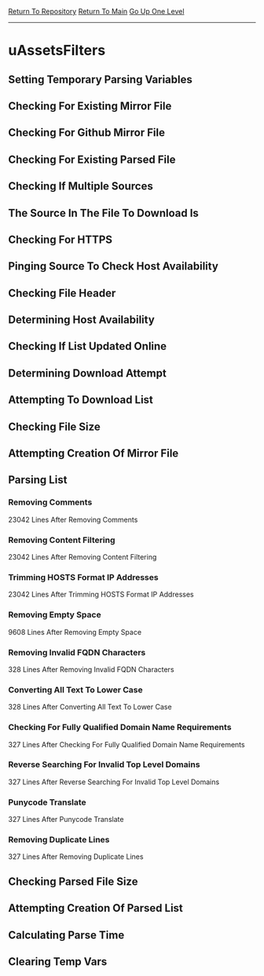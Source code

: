 [Return To Repository](https://github.com/bast69/piholeparser/)
[Return To Main](https://github.com/bast69/piholeparser/blob/master/RecentRunLogs/Mainlog.md)
[Go Up One Level](https://github.com/bast69/piholeparser/blob/master/RecentRunLogs/TopLevelScripts/30-Processing-External-Blacklists.md)
____________________________________
# uAssetsFilters
## Setting Temporary Parsing Variables
## Checking For Existing Mirror File
## Checking For Github Mirror File
## Checking For Existing Parsed File
## Checking If Multiple Sources
## The Source In The File To Download Is
## Checking For HTTPS
## Pinging Source To Check Host Availability
## Checking File Header
## Determining Host Availability
## Checking If List Updated Online
## Determining Download Attempt
## Attempting To Download List
## Checking File Size
## Attempting Creation Of Mirror File
## Parsing List
### Removing Comments
23042 Lines After Removing Comments
### Removing Content Filtering
23042 Lines After Removing Content Filtering
### Trimming HOSTS Format IP Addresses
23042 Lines After Trimming HOSTS Format IP Addresses
### Removing Empty Space
9608 Lines After Removing Empty Space
### Removing Invalid FQDN Characters
328 Lines After Removing Invalid FQDN Characters
### Converting All Text To Lower Case
328 Lines After Converting All Text To Lower Case
### Checking For Fully Qualified Domain Name Requirements
327 Lines After Checking For Fully Qualified Domain Name Requirements
### Reverse Searching For Invalid Top Level Domains
327 Lines After Reverse Searching For Invalid Top Level Domains
### Punycode Translate
327 Lines After Punycode Translate
### Removing Duplicate Lines
327 Lines After Removing Duplicate Lines
## Checking Parsed File Size
## Attempting Creation Of Parsed List
## Calculating Parse Time
## Clearing Temp Vars
